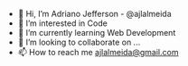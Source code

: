 - 👋 Hi, I’m Adriano Jefferson - @ajlalmeida
- 👀 I’m interested in Code
- 🌱 I’m currently learning Web Development
- 💞️ I’m looking to collaborate on ...
- 📫 How to reach me 
ajlalmeida@gmail.com
<!---
ajlalmeida/ajlalmeida is a ✨ special ✨ repository because its `README.md` (this file) appears on your GitHub profile.
You can click the Preview link to take a look at your changes.
--->
